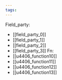 ```yaml
---
tags:
---
```

Field_party:
- [[field_party_0]]
- [[field_party_1]]
- [[field_party_2]]
- [[field_party_3]]
Fn:
- [[u4406_function10]]
- [[u4406_function11]]
- [[u4406_function12]]
- [[u4406_function13]]
